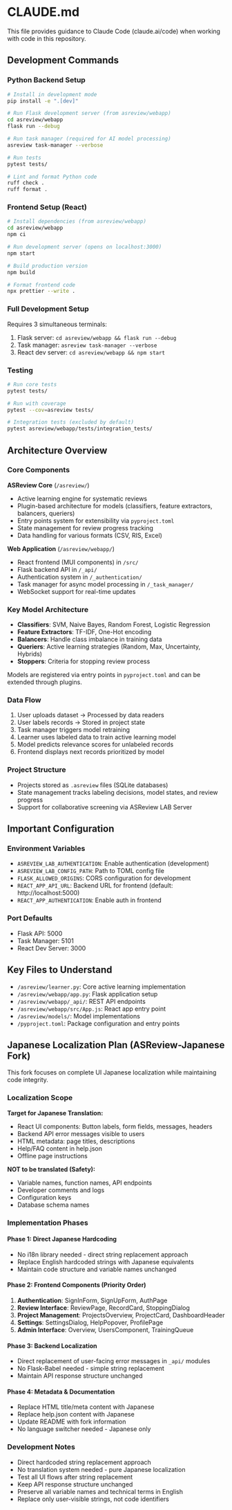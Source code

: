 # CLAUDE.md

This file provides guidance to Claude Code (claude.ai/code) when working with code in this repository.

## Development Commands

### Python Backend Setup
```bash
# Install in development mode
pip install -e ".[dev]"

# Run Flask development server (from asreview/webapp)
cd asreview/webapp
flask run --debug

# Run task manager (required for AI model processing)
asreview task-manager --verbose

# Run tests
pytest tests/

# Lint and format Python code
ruff check .
ruff format .
```

### Frontend Setup (React)
```bash
# Install dependencies (from asreview/webapp)
cd asreview/webapp
npm ci

# Run development server (opens on localhost:3000)
npm start

# Build production version
npm build

# Format frontend code
npx prettier --write .
```

### Full Development Setup
Requires 3 simultaneous terminals:
1. Flask server: `cd asreview/webapp && flask run --debug`
2. Task manager: `asreview task-manager --verbose`
3. React dev server: `cd asreview/webapp && npm start`

### Testing
```bash
# Run core tests
pytest tests/

# Run with coverage
pytest --cov=asreview tests/

# Integration tests (excluded by default)
pytest asreview/webapp/tests/integration_tests/
```

## Architecture Overview

### Core Components

**ASReview Core** (`/asreview/`)
- Active learning engine for systematic reviews
- Plugin-based architecture for models (classifiers, feature extractors, balancers, queriers)
- Entry points system for extensibility via `pyproject.toml`
- State management for review progress tracking
- Data handling for various formats (CSV, RIS, Excel)

**Web Application** (`/asreview/webapp/`)
- React frontend (MUI components) in `/src/`
- Flask backend API in `/_api/`
- Authentication system in `/_authentication/`
- Task manager for async model processing in `/_task_manager/`
- WebSocket support for real-time updates

### Key Model Architecture
- **Classifiers**: SVM, Naive Bayes, Random Forest, Logistic Regression
- **Feature Extractors**: TF-IDF, One-Hot encoding
- **Balancers**: Handle class imbalance in training data
- **Queriers**: Active learning strategies (Random, Max, Uncertainty, Hybrids)
- **Stoppers**: Criteria for stopping review process

Models are registered via entry points in `pyproject.toml` and can be extended through plugins.

### Data Flow
1. User uploads dataset → Processed by data readers
2. User labels records → Stored in project state
3. Task manager triggers model retraining
4. Learner uses labeled data to train active learning model
5. Model predicts relevance scores for unlabeled records
6. Frontend displays next records prioritized by model

### Project Structure
- Projects stored as `.asreview` files (SQLite databases)
- State management tracks labeling decisions, model states, and review progress
- Support for collaborative screening via ASReview LAB Server

## Important Configuration

### Environment Variables
- `ASREVIEW_LAB_AUTHENTICATION`: Enable authentication (development)
- `ASREVIEW_LAB_CONFIG_PATH`: Path to TOML config file
- `FLASK_ALLOWED_ORIGINS`: CORS configuration for development
- `REACT_APP_API_URL`: Backend URL for frontend (default: http://localhost:5000)
- `REACT_APP_AUTHENTICATION`: Enable auth in frontend

### Port Defaults
- Flask API: 5000
- Task Manager: 5101  
- React Dev Server: 3000

## Key Files to Understand

- `/asreview/learner.py`: Core active learning implementation
- `/asreview/webapp/app.py`: Flask application setup
- `/asreview/webapp/_api/`: REST API endpoints
- `/asreview/webapp/src/App.js`: React app entry point
- `/asreview/models/`: Model implementations
- `/pyproject.toml`: Package configuration and entry points

## Japanese Localization Plan (ASReview-Japanese Fork)

This fork focuses on complete UI Japanese localization while maintaining code integrity.

### Localization Scope

**Target for Japanese Translation:**
- React UI components: Button labels, form fields, messages, headers
- Backend API error messages visible to users
- HTML metadata: page titles, descriptions
- Help/FAQ content in help.json
- Offline page instructions

**NOT to be translated (Safety):**
- Variable names, function names, API endpoints
- Developer comments and logs
- Configuration keys
- Database schema names

### Implementation Phases

#### Phase 1: Direct Japanese Hardcoding
- No i18n library needed - direct string replacement approach
- Replace English hardcoded strings with Japanese equivalents
- Maintain code structure and variable names unchanged

#### Phase 2: Frontend Components (Priority Order)
1. **Authentication**: SignInForm, SignUpForm, AuthPage
2. **Review Interface**: ReviewPage, RecordCard, StoppingDialog
3. **Project Management**: ProjectsOverview, ProjectCard, DashboardHeader
4. **Settings**: SettingsDialog, HelpPopover, ProfilePage
5. **Admin Interface**: Overview, UsersComponent, TrainingQueue

#### Phase 3: Backend Localization
- Direct replacement of user-facing error messages in `_api/` modules
- No Flask-Babel needed - simple string replacement
- Maintain API response structure unchanged

#### Phase 4: Metadata & Documentation
- Replace HTML title/meta content with Japanese
- Replace help.json content with Japanese
- Update README with fork information
- No language switcher needed - Japanese only

### Development Notes

- Direct hardcoded string replacement approach
- No translation system needed - pure Japanese localization
- Test all UI flows after string replacement
- Keep API response structure unchanged
- Preserve all variable names and technical terms in English
- Replace only user-visible strings, not code identifiers